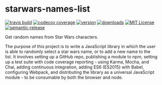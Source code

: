 # starwars-names-list

[![travis build](https://img.shields.io/travis/rscarlisle/starwars-names-list.svg?style=flat-square)](https://travis-ci.org/rscarlisle/starwars-names-list)
[![codecov coverage](https://img.shields.io/codecov/c/github/rscarlisle/starwars-names-list.svg)](https://codecov.io/github/rscarlisle/starwars-names-list/)
[![version](https://img.shields.io/npm/v/starwars-names-list.svg?style=flat-square)](https://www.npmjs.com/package/starwars-names-list)
[![downloads](https://img.shields.io/npm/dm/starwars-names-list.svg?style=flat-square)](http://npm-stat.com/charts.html?package=starwars-names-list&author=&from=2015-09-29)
[![MIT License](https://img.shields.io/npm/l/starwars-names-list.svg?style=flat-square)](http://opensource.org/licenses/MIT)
[![semantic-release](https://img.shields.io/badge/%20%20%F0%9F%93%A6%F0%9F%9A%80-semantic--release-e10079.svg?style=flat-square)](https://github.com/semantic-release/semantic-release)

Get random names from Star Wars characters.

The purpose of this project is to write a JavaScript library in which the user is able to randomly select a star wars name, or to add a new name to the list. It involves setting up a GitHub repo, publishing a module to npm, setting up a test suite with code coverage reporting - using Karma, Mocha, and Chai, adding continuous integration, adding ES6 (ES2015) with Babel, configuring Webpack, and distributing the library as a universal JavaScript  module - to be consumable by both the browser and node.
